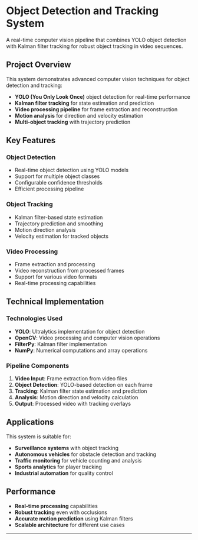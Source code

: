 # Object Detection and Tracking System

A real-time computer vision pipeline that combines YOLO object detection with Kalman filter tracking for robust object tracking in video sequences.

## Project Overview

This system demonstrates advanced computer vision techniques for object detection and tracking:
- **YOLO (You Only Look Once)** object detection for real-time performance
- **Kalman filter tracking** for state estimation and prediction
- **Video processing pipeline** for frame extraction and reconstruction
- **Motion analysis** for direction and velocity estimation
- **Multi-object tracking** with trajectory prediction

## Key Features

### **Object Detection**
- Real-time object detection using YOLO models
- Support for multiple object classes
- Configurable confidence thresholds
- Efficient processing pipeline

### **Object Tracking**
- Kalman filter-based state estimation
- Trajectory prediction and smoothing
- Motion direction analysis
- Velocity estimation for tracked objects

### **Video Processing**
- Frame extraction and processing
- Video reconstruction from processed frames
- Support for various video formats
- Real-time processing capabilities

## Technical Implementation

### **Technologies Used**
- **YOLO**: Ultralytics implementation for object detection
- **OpenCV**: Video processing and computer vision operations
- **FilterPy**: Kalman filter implementation
- **NumPy**: Numerical computations and array operations

### **Pipeline Components**
1. **Video Input**: Frame extraction from video files
2. **Object Detection**: YOLO-based detection on each frame
3. **Tracking**: Kalman filter state estimation and prediction
4. **Analysis**: Motion direction and velocity calculation
5. **Output**: Processed video with tracking overlays

## Applications

This system is suitable for:
- **Surveillance systems** with object tracking
- **Autonomous vehicles** for obstacle detection and tracking
- **Traffic monitoring** for vehicle counting and analysis
- **Sports analytics** for player tracking
- **Industrial automation** for quality control

## Performance

- **Real-time processing** capabilities
- **Robust tracking** even with occlusions
- **Accurate motion prediction** using Kalman filters
- **Scalable architecture** for different use cases

---
